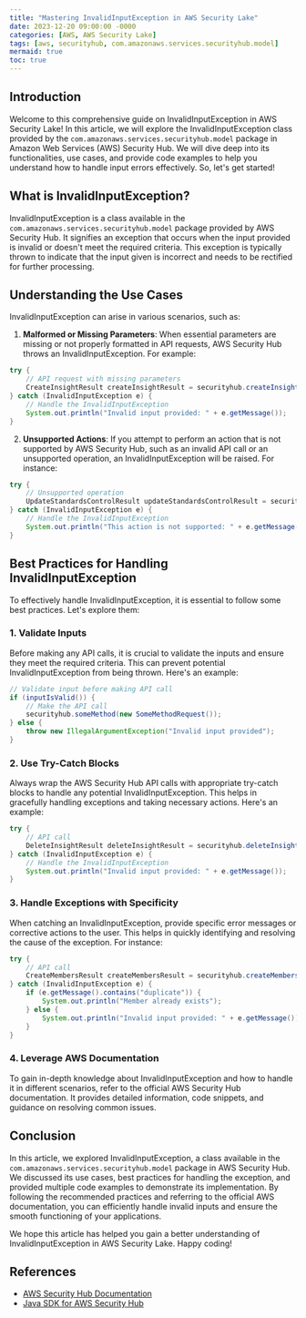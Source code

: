 ```yaml
---
title: "Mastering InvalidInputException in AWS Security Lake"
date: 2023-12-20 09:00:00 -0000
categories: [AWS, AWS Security Lake]
tags: [aws, securityhub, com.amazonaws.services.securityhub.model]
mermaid: true
toc: true
---
```



## Introduction
Welcome to this comprehensive guide on InvalidInputException in AWS Security Lake! In this article, we will explore the InvalidInputException class provided by the `com.amazonaws.services.securityhub.model` package in Amazon Web Services (AWS) Security Hub. We will dive deep into its functionalities, use cases, and provide code examples to help you understand how to handle input errors effectively. So, let's get started!

## What is InvalidInputException?
InvalidInputException is a class available in the `com.amazonaws.services.securityhub.model` package provided by AWS Security Hub. It signifies an exception that occurs when the input provided is invalid or doesn't meet the required criteria. This exception is typically thrown to indicate that the input given is incorrect and needs to be rectified for further processing.

## Understanding the Use Cases
InvalidInputException can arise in various scenarios, such as:
1. **Malformed or Missing Parameters**: When essential parameters are missing or not properly formatted in API requests, AWS Security Hub throws an InvalidInputException. For example:
```java
try {
    // API request with missing parameters
    CreateInsightResult createInsightResult = securityhub.createInsight(new CreateInsightRequest());
} catch (InvalidInputException e) {
    // Handle the InvalidInputException
    System.out.println("Invalid input provided: " + e.getMessage());
}
```
2. **Unsupported Actions**: If you attempt to perform an action that is not supported by AWS Security Hub, such as an invalid API call or an unsupported operation, an InvalidInputException will be raised. For instance:
```java
try {
    // Unsupported operation
    UpdateStandardsControlResult updateStandardsControlResult = securityhub.updateStandardsControl(new UpdateStandardsControlRequest());
} catch (InvalidInputException e) {
    // Handle the InvalidInputException
    System.out.println("This action is not supported: " + e.getMessage());
}
```

## Best Practices for Handling InvalidInputException

To effectively handle InvalidInputException, it is essential to follow some best practices. Let's explore them:

### 1. Validate Inputs
Before making any API calls, it is crucial to validate the inputs and ensure they meet the required criteria. This can prevent potential InvalidInputException from being thrown. Here's an example:
```java
// Validate input before making API call
if (inputIsValid()) {
    // Make the API call
    securityhub.someMethod(new SomeMethodRequest());
} else {
    throw new IllegalArgumentException("Invalid input provided");
}
```

### 2. Use Try-Catch Blocks
Always wrap the AWS Security Hub API calls with appropriate try-catch blocks to handle any potential InvalidInputException. This helps in gracefully handling exceptions and taking necessary actions. Here's an example:
```java
try {
    // API call
    DeleteInsightResult deleteInsightResult = securityhub.deleteInsight(new DeleteInsightRequest());
} catch (InvalidInputException e) {
    // Handle the InvalidInputException
    System.out.println("Invalid input provided: " + e.getMessage());
}
```

### 3. Handle Exceptions with Specificity
When catching an InvalidInputException, provide specific error messages or corrective actions to the user. This helps in quickly identifying and resolving the cause of the exception. For instance:
```java
try {
    // API call
    CreateMembersResult createMembersResult = securityhub.createMembers(new CreateMembersRequest());
} catch (InvalidInputException e) {
    if (e.getMessage().contains("duplicate")) {
        System.out.println("Member already exists");
    } else {
        System.out.println("Invalid input provided: " + e.getMessage());
    }
}
```

### 4. Leverage AWS Documentation
To gain in-depth knowledge about InvalidInputException and how to handle it in different scenarios, refer to the official AWS Security Hub documentation. It provides detailed information, code snippets, and guidance on resolving common issues.

## Conclusion
In this article, we explored InvalidInputException, a class available in the `com.amazonaws.services.securityhub.model` package in AWS Security Hub. We discussed its use cases, best practices for handling the exception, and provided multiple code examples to demonstrate its implementation. By following the recommended practices and referring to the official AWS documentation, you can efficiently handle invalid inputs and ensure the smooth functioning of your applications.

We hope this article has helped you gain a better understanding of InvalidInputException in AWS Security Lake. Happy coding!

## References
- [AWS Security Hub Documentation](https://docs.aws.amazon.com/securityhub/latest/userguide/what-is-securityhub.html)
- [Java SDK for AWS Security Hub](https://docs.aws.amazon.com/sdk-for-java/v1/developer-guide/welcome.html)
